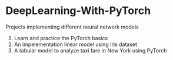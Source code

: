 # DeepLearning-With-PyTorch

Projects implementing different neural network models

1. Learn and practice the PyTorch basics 
2. An impelementation linear model using Iris dataset
3. A tabular model to analyze taxi fare in New York using PyTorch
